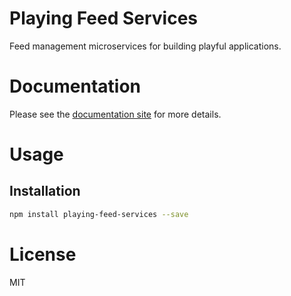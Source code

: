 Playing Feed Services
=====================

Feed management microservices for building playful applications.

# Documentation

Please see the [documentation site](https://playingio.github.io) for more details.

# Usage

## Installation

```bash
npm install playing-feed-services --save
```

# License

MIT